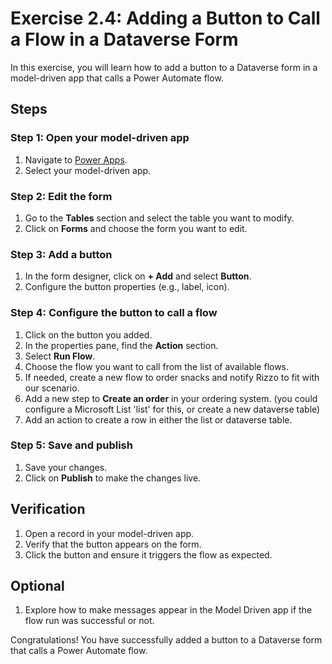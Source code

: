 # Exercise 2.4: Adding a Button to Call a Flow in a Dataverse Form

In this exercise, you will learn how to add a button to a Dataverse form in a model-driven app that calls a Power Automate flow.

## Steps

### Step 1: Open your model-driven app
1. Navigate to [Power Apps](https://make.powerapps.com/).
2. Select your model-driven app.

### Step 2: Edit the form
1. Go to the **Tables** section and select the table you want to modify.
2. Click on **Forms** and choose the form you want to edit.

### Step 3: Add a button
1. In the form designer, click on **+ Add** and select **Button**.
2. Configure the button properties (e.g., label, icon).

### Step 4: Configure the button to call a flow
1. Click on the button you added.
2. In the properties pane, find the **Action** section.
3. Select **Run Flow**.
4. Choose the flow you want to call from the list of available flows.
5. If needed, create a new flow to order snacks and notify Rizzo to fit with our scenario.
6. Add a new step to **Create an order** in your ordering system. (you could configure a Microsoft List 'list' for this, or create a new dataverse table)
7. Add an action to create a row in either the list or dataverse table.

### Step 5: Save and publish
1. Save your changes.
2. Click on **Publish** to make the changes live.

## Verification

1. Open a record in your model-driven app.
2. Verify that the button appears on the form.
3. Click the button and ensure it triggers the flow as expected.
## Optional
1. Explore how to make messages appear in the Model Driven app if the flow run was successful or not.

Congratulations! You have successfully added a button to a Dataverse form that calls a Power Automate flow.
